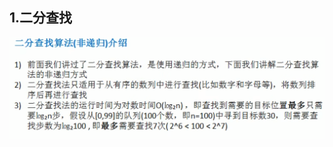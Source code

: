 ## 1.二分查找



<img src="assets/image-20240726211839879.png" alt="image-20240726211839879" style="zoom:67%;" />